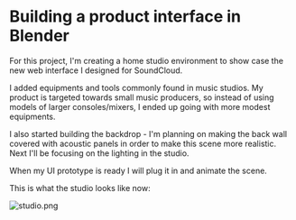 # Building a product interface in Blender

For this project, I'm creating a home studio environment to show case the new web interface I designed for SoundCloud. 

I added equipments and tools commonly found in music studios. My product is targeted towards small music producers, so instead of using models of larger consoles/mixers, I ended up going with more modest equipments. 

I also started building the backdrop - I'm planning on making the back wall covered with acoustic panels in order to make this scene more realistic. Next I'll be focusing on the lighting in the studio. 

When my UI prototype is ready I will plug it in and animate the scene. 

This is what the studio looks like now:

![studio.png](studio.png)

